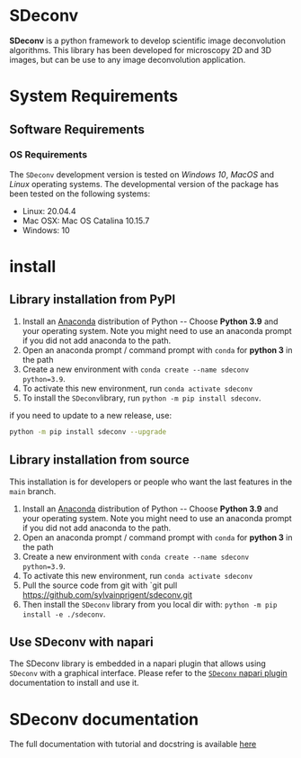 # SDeconv

**SDeconv** is a python framework to develop scientific image deconvolution algorithms. This 
library has been developed for microscopy 2D and 3D images, but can be use to any image 
deconvolution application.

# System Requirements

## Software Requirements

### OS Requirements

The `SDeconv` development version is tested on *Windows 10*, *MacOS* and *Linux* operating systems. 
The developmental version of the package has been tested on the following systems:

- Linux: 20.04.4 
- Mac OSX: Mac OS Catalina 10.15.7    
- Windows: 10 

# install

## Library installation from PyPI

1. Install an [Anaconda](https://www.anaconda.com/download/) distribution of Python -- Choose **Python 3.9** and your operating system. Note you might need to use an anaconda prompt if you did not add anaconda to the path.
2. Open an anaconda prompt / command prompt with `conda` for **python 3** in the path
3. Create a new environment with `conda create --name sdeconv python=3.9`.
4. To activate this new environment, run `conda activate sdeconv`
5. To install the `SDeconv`library, run `python -m pip install sdeconv`. 

if you need to update to a new release, use:
~~~sh
python -m pip install sdeconv --upgrade
~~~

## Library installation from source

This installation is for developers or people who want the last features in the ``main`` branch.

1. Install an [Anaconda](https://www.anaconda.com/download/) distribution of Python -- Choose **Python 3.9** and your operating system. Note you might need to use an anaconda prompt if you did not add anaconda to the path.
2. Open an anaconda prompt / command prompt with `conda` for **python 3** in the path
3. Create a new environment with `conda create --name sdeconv python=3.9`.
4. To activate this new environment, run `conda activate sdeconv`
5. Pull the source code from git with `git pull https://github.com/sylvainprigent/sdeconv.git 
6. Then install the `SDeconv` library from you local dir with: `python -m pip install -e ./sdeconv`. 

## Use SDeconv with napari

The SDeconv library is embedded in a napari plugin that allows using ``SDeconv`` with a graphical interface.
Please refer to the [`SDeconv` napari plugin](https://www.napari-hub.org/plugins/napari-sdeconv) documentation to install and use it.

# SDeconv documentation

The full documentation with tutorial and docstring is available [here](https://sylvainprigent.github.io/sdeconv/)
